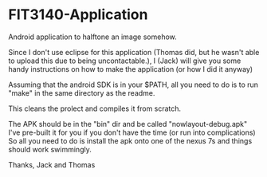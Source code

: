 FIT3140-Application
===================

Android application to halftone an image somehow.

Since I don't use eclipse for this application (Thomas did, but he
wasn't able to upload this due to being uncontactable.), I (Jack) will
give you some handy instructions on how to make the application (or
how I did it anyway)

Assuming that the android SDK is in your $PATH, all you need to do is
to run "make" in the same directory as the readme.

This cleans the prolect and compiles it from scratch.

The APK should be in the "bin" dir and be called "nowlayout-debug.apk"
I've pre-built it for you if you don't have the time (or run into
complications) So all you need to do is install the apk onto one of
the nexus 7s and things should work swimmingly.

Thanks,
Jack and Thomas

